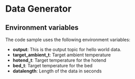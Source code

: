 # Data Generator



## Environment variables

The code sample uses the following environment variables:

- **output**: This is the output topic for hello world data.
- **target_ambient_t**: Target ambient temperature
- **hotend_t**: Target temperature for the hotend
- **bed_t**: Target temperature for the bed
- **datalength**: Length of the data in seconds
